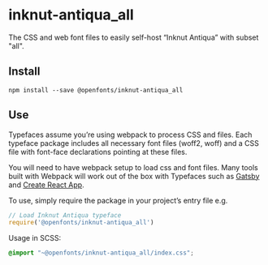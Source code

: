 
# inknut-antiqua_all

The CSS and web font files to easily self-host “Inknut Antiqua” with subset "all".

## Install

`npm install --save @openfonts/inknut-antiqua_all`

## Use

Typefaces assume you’re using webpack to process CSS and files. Each typeface
package includes all necessary font files (woff2, woff) and a CSS file with
font-face declarations pointing at these files.

You will need to have webpack setup to load css and font files. Many tools built
with Webpack will work out of the box with Typefaces such as [Gatsby](https://github.com/gatsbyjs/gatsby)
and [Create React App](https://github.com/facebookincubator/create-react-app).

To use, simply require the package in your project’s entry file e.g.

```javascript
// Load Inknut Antiqua typeface
require('@openfonts/inknut-antiqua_all')
```

Usage in SCSS:
```scss
@import "~@openfonts/inknut-antiqua_all/index.css";
```
